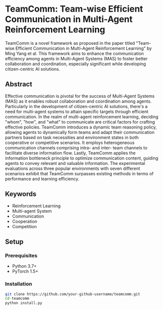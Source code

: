 # TeamComm: Team-wise Efficient Communication in Multi-Agent Reinforcement Learning

TeamComm is a novel framework as proposed in the paper titled "Team-wise Efficient Communication in Multi-Agent Reinforcement Learning" by Ming Yang et al. This framework aims to enhance the communication efficiency among agents in Multi-Agent Systems (MAS) to foster better collaboration and coordination, especially significant while developing citizen-centric AI solutions.

## Abstract

Effective communication is pivotal for the success of Multi-Agent Systems (MAS) as it enables robust collaboration and coordination among agents. Particularly in the development of citizen-centric AI solutions, there's a need for multi-agent systems to attain specific targets through efficient communication. In the realm of multi-agent reinforcement learning, deciding "whom", "how", and "what" to communicate are critical factors for crafting effective policies. TeamComm introduces a dynamic team reasoning policy, allowing agents to dynamically form teams and adapt their communication partners based on task necessities and environment states in both cooperative or competitive scenarios. It employs heterogeneous communication channels comprising intra- and inter- team channels to facilitate diverse information flow. Lastly, TeamComm applies the information bottleneck principle to optimize communication content, guiding agents to convey relevant and valuable information. The experimental evaluations across three popular environments with seven different scenarios exhibit that TeamComm surpasses existing methods in terms of performance and learning efficiency.

## Keywords
- Reinforcement Learning
- Multi-agent System
- Communication
- Cooperation
- Competition

## Setup

### Prerequisites
- Python 3.7+
- PyTorch 1.5+

### Installation
```bash
git clone https://github.com/your-github-username/teamcomm.git
cd teamcomm
python install.py
